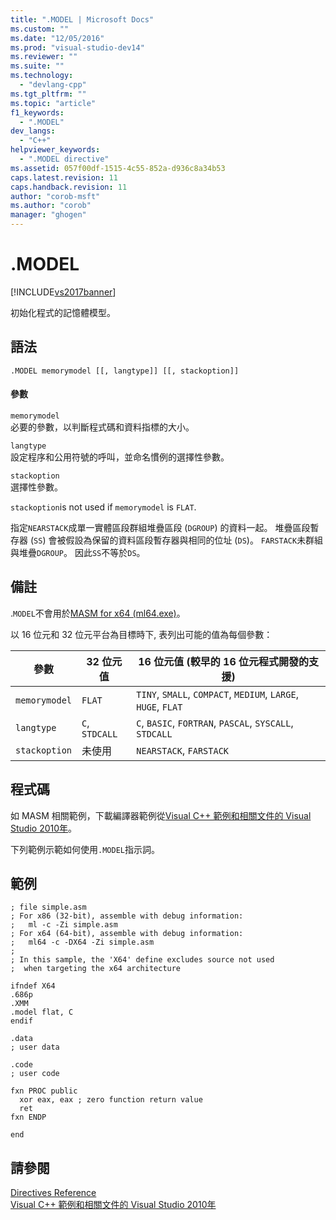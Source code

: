 ```yaml
---
title: ".MODEL | Microsoft Docs"
ms.custom: ""
ms.date: "12/05/2016"
ms.prod: "visual-studio-dev14"
ms.reviewer: ""
ms.suite: ""
ms.technology: 
  - "devlang-cpp"
ms.tgt_pltfrm: ""
ms.topic: "article"
f1_keywords: 
  - ".MODEL"
dev_langs: 
  - "C++"
helpviewer_keywords: 
  - ".MODEL directive"
ms.assetid: 057f00df-1515-4c55-852a-d936c8a34b53
caps.latest.revision: 11
caps.handback.revision: 11
author: "corob-msft"
ms.author: "corob"
manager: "ghogen"
---
```

# .MODEL
[!INCLUDE[vs2017banner](../../assembler/inline/includes/vs2017banner.md)]

初始化程式的記憶體模型。  
  
## 語法  
  
```  
.MODEL memorymodel [[, langtype]] [[, stackoption]]  
```  
  
#### 參數  
 `memorymodel`  
 必要的參數，以判斷程式碼和資料指標的大小。  
  
 `langtype`  
 設定程序和公用符號的呼叫，並命名慣例的選擇性參數。  
  
 `stackoption`  
 選擇性參數。  
  
 `stackoption`is not used if `memorymodel` is `FLAT`.  
  
 指定`NEARSTACK`成單一實體區段群組堆疊區段 \(`DGROUP`\) 的資料一起。  堆疊區段暫存器 \(`SS`\) 會被假設為保留的資料區段暫存器與相同的位址 \(`DS`\)。  `FARSTACK`未群組與堆疊`DGROUP`。 因此`SS`不等於`DS`。  
  
## 備註  
 .`MODEL`不會用於[MASM for x64 \(ml64.exe\)](../../assembler/masm/masm-for-x64-ml64-exe.md)。  
  
 以 16 位元和 32 位元平台為目標時下, 表列出可能的值為每個參數：  
  
|參數|32 位元值|16 位元值 \(較早的 16 位元程式開發的支援\)|  
|--------|------------|---------------------------------|  
|`memorymodel`|`FLAT`|`TINY`, `SMALL`, `COMPACT`, `MEDIUM`, `LARGE`, `HUGE`, `FLAT`|  
|`langtype`|`C`, `STDCALL`|`C`, `BASIC`, `FORTRAN`, `PASCAL`, `SYSCALL`, `STDCALL`|  
|`stackoption`|未使用|`NEARSTACK`, `FARSTACK`|  
  
## 程式碼  
 如 MASM 相關範例，下載編譯器範例從[Visual C\+\+ 範例和相關文件的 Visual Studio 2010年](完整.嗎？LinkID%20=%20178749)。  
  
 下列範例示範如何使用`.MODEL`指示詞。  
  
## 範例  
  
```  
; file simple.asm  
; For x86 (32-bit), assemble with debug information:   
;   ml -c -Zi simple.asm  
; For x64 (64-bit), assemble with debug information:   
;   ml64 -c -DX64 -Zi simple.asm  
;  
; In this sample, the 'X64' define excludes source not used   
;  when targeting the x64 architecture  
  
ifndef X64  
.686p  
.XMM  
.model flat, C  
endif  
  
.data  
; user data  
  
.code  
; user code  
  
fxn PROC public  
  xor eax, eax ; zero function return value  
  ret  
fxn ENDP  
  
end  
```  
  
## 請參閱  
 [Directives Reference](../../assembler/masm/directives-reference.md)   
 [Visual C\+\+ 範例和相關文件的 Visual Studio 2010年](完整.嗎？LinkID%20=%20178749)